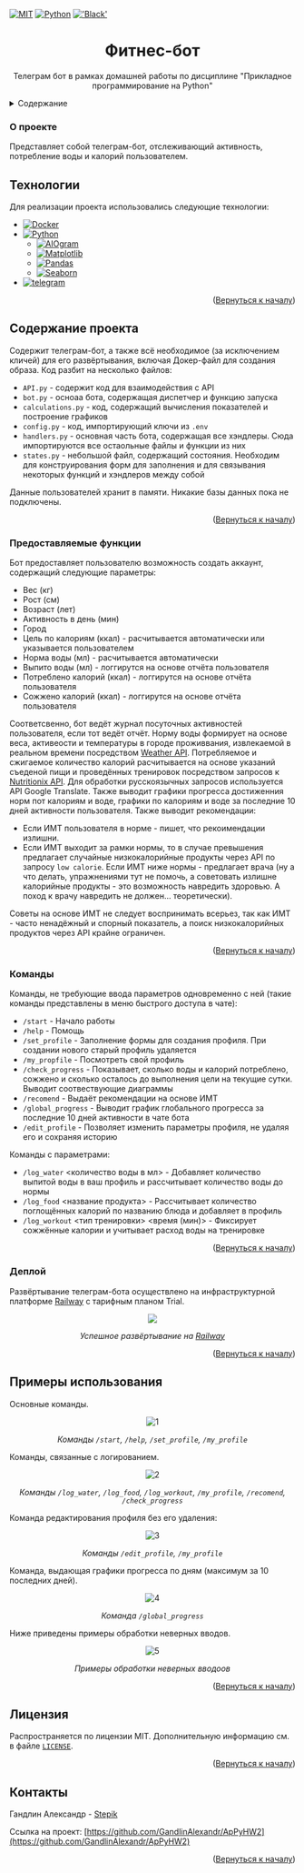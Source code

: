 <a name="readme-top"></a>

[![MIT][license-shield]][license-url]
[![Python](https://img.shields.io/badge/Python-3776AB?style=for-the-badge&logo=python&logoColor=white)](https://python.org/)
[!['Black'](https://img.shields.io/badge/code_style-black-black?style=for-the-badge)](https://github.com/psf/black)


  <h1 align="center">Фитнес-бот</h1>

  <p align="center">
    Телеграм бот в рамках домашней работы по дисциплине "Прикладное программирование на Python"
  </p>


<details>
  <summary>Содержание</summary>
  <ol>
    <li>
      <a href="#о-проекте">О проекте</a>
        <li><a href="#технологии">Технологии</a></li>
    </li>
    <li>
      <a href="#содержание-проекта">Содержание проекта</a>
    </li>
    <ul>
    <li><a href="#предоставляемые-функции">Предоставляемые функции</a></li>
    <li><a href="#команды">Команды</a></li></ul>
    <li><a href="#деплой">Деплой</a></li></ul>
    <li><a href="#примеры-использования">Примеры использования</a></li>
      <li><a href="#лицензия">Лицензия</a></li>
    <li><a href="#контакты">Контакты</a></li>
  </ol>
</details>



### О проекте

Представляет собой телеграм-бот, отслеживающий активность, потребление воды и калорий пользователем.

## Технологии

Для реализации проекта использовались следующие технологии:
* [![Docker][DockerBadge]][Docker-url]
* [![Python][Python.org]][Python-url]
  * [![AIOgram][AIOgram]][AIOgram-url]
  * [![Matplotlib][Matplotlib.org]][Matplotlib-url]
  * [![Pandas][Рandas.pydata.org]][Pandas-url]
  * [![Seaborn][Seaborn-badge]][Seaborn-url]
* [![telegram][telegram]][telegram-url]


<p align="right">(<a href="#readme-top">Вернуться к началу</a>)</p>

## Содержание проекта

Содержит телеграм-бот, а также всё необходимое (за исключением кличей) для его развёртывания, включая Докер-файл для создания образа. Код разбит на несколько файлов:
* `API.py` - содержит код для взаимодействия с API
* `bot.py` - осноаа бота, содержащая диспетчер и функцию запуска
* `calculations.py` - код, содержащий вычисления показателей и построение графиков
* `config.py` - код, импортирующий ключи из `.env`
* `handlers.py` - основная часть бота, содержащая все хэндлеры. Сюда импортируются все остаольные файлы и функции из них
* `states.py` - небольшой файл, содержащий состояния. Необходим для конструирования форм для заполнения и для связывания некоторых функций и хэндлеров между собой

Данные пользователей хранит в памяти. Никакие базы данных пока не подключены.

<p align="right">(<a href="#readme-top">Вернуться к началу</a>)</p>


### Предоставляемые функции

Бот предоставляет пользователю возможность создать аккаунт, содержащий следующие параметры:
* Вес (кг)
* Рост (см)
* Возраст (лет)
* Активность в день (мин)
* Город
* Цель по калориям (ккал) - расчитывается автоматически или указывается пользователем
* Норма воды (мл) - расчитывается автоматически
* Выпито воды (мл) - логгирутся на основе отчёта пользователя
* Потреблено калорий (ккал) - логгирутся на основе отчёта пользователя
* Сожжено калорий (ккал) - логгирутся на основе отчёта пользователя

Соответсвенно, бот ведёт журнал посуточных активностей пользователя, если тот ведёт отчёт. Норму воды формирует на основе веса, активеости и температуры в городе проживвания, извлекаемой в реальном времени посредством [Weather API](https://openweathermap.org/api). 
Потребляемое и сжигаемое количество калорий расчитывается на основе указаний съеденой пищи и проведённых тренировок посредством запросов к [Nutritionix  API](https://www.nutritionix.com/). Для обработки русскоязычных запросов используется API Google Translate. Также выводит графики прогресса достиженния норм пот калориям и воде, графики по калориям и воде за последние 10 дней активности пользователя. Также выводит рекомендации:
* Если ИМТ пользователя в норме - пишет, что рекоимендации излишни.
* Если ИМТ выходит за рамки нормы, то в случае превышения предлагает случайные низкокалорийные продукты через API по запросу `low calorie`. Если ИМТ ниже нормы - предлагает врача (ну а что делать, упражнениями тут не помочь, а советовать излишне калорийные продукты - это возможность навредить здоровью. А поход к врачу навредить не должен... теоретически).

Советы на основе ИМТ не следует воспринимать всерьез, так как ИМТ - часто ненадёжный и спорный показатель, а поиск низкокалорийных продуктов через API крайне ограничен.

<p align="right">(<a href="#readme-top">Вернуться к началу</a>)</p>


### Команды

Команды, не требующие ввода параметров одновременно с ней (такие команды представлены в меню быстрого доступа в чате):
* `/start` - Начало работы
* `/help` - Помощь
* `/set_profile` - Заполнение формы для создания профиля. При создании нового старый профиль удаляется
* `/my_propfile` - Посмотреть свой профиль
* `/check_progress` - Показывает, сколько воды и калорий потреблено, сожжено и сколько осталось до выполнения цели на текущие сутки. Выводит соотвествующие диаграммы
* `/recomend` - Выдаёт рекомендации на основе ИМТ
* `/global_progress` - Выводит график глобального прогресса за последние 10 дней активности в чате бота
* `/edit_profile` - Позволяет изменить параметры профиля, не удаляя его и сохраняя историю

Команды с параметрами:
* `/log_water` <количество воды в мл> - Добавляет количество выпитой воды в ваш профиль и рассчитывает количество воды до нормы
* `/log_food` <название продукта> - Рассчитывает количество поглощённых калорий по названию блюда и добавляет в профиль
* `/log_workout` <тип тренировки> <время (мин)> - Фиксирует сожжённые калории и учитывает расход воды на тренировке


<p align="right">(<a href="#readme-top">Вернуться к началу</a>)</p>

### Деплой

Развёртывание телеграм-бота осуществлено на инфраструктурной платформе [Railway](https://railway.com/) с тарифным планом Trial.

<div align="center">
  <img src="https://github.com/user-attachments/assets/ea911127-93a9-41b3-ba8d-20225c763fb5">
  <p><i>Успешное развёртывание на <a href="https://railway.com/" target="_blank">Railway</a></i></p>
</div>

<p align="right">(<a href="#readme-top">Вернуться к началу</a>)</p>

## Примеры использования

Основные команды.

<div align="center">
  <img src="https://github.com/user-attachments/assets/2fc22a66-7a0d-4f0c-b2a6-bdac7e125d2c" alt="1">
  <p><i>Команды <code>/start</code>, <code>/help</code>, <code>/set_profile</code>, <code>/my_profile</code></i></p>
</div>

Команды, связанные с логированием.

<div align="center">
  <img src="https://github.com/user-attachments/assets/cf1b6122-07fc-476a-9f0a-80eef97ce0df" alt="2">
  <p><i>Команды <code>/log_water</code>, <code>/log_food</code>, <code>/log_workout</code>, <code>/my_profile</code>,  <code>/recomend</code>, <code>/check_progress</code></i></p>
</div>

Команда редактирования профиля без его удаления:
<div align="center">
  <img src="https://github.com/user-attachments/assets/63e50f86-b2be-4ac1-863c-4bdca7137f64" alt="3">
  <p><i>Команды <code>/edit_profile</code>, <code>/my_profile</code></i></p>
</div>

Команда, выдающая графики прогресса по дням (максимум за 10 последних дней).

<div align="center">
  <img src="https://github.com/user-attachments/assets/f6994871-6b7f-4ec1-b849-5db52ddb84da" alt="4">
  <p><i>Команда <code>/global_progress</code></i></p>
</div>

Ниже приведены примеры обработки неверных вводов.

<div align="center">
  <img src="https://github.com/user-attachments/assets/5357af2e-e61b-427e-8b97-9dc2164d9180" alt="5">
  <p><i>Примеры обработки неверных вводоов</a></i></p>
</div>

<p align="right">(<a href="#readme-top">Вернуться к началу</a>)</p>

## Лицензия

Распространяется по лицензии MIT. Дополнительную информацию см. в файле [`LICENSE`][license-url].

<p align="right">(<a href="#readme-top">Вернуться к началу</a>)</p>

## Контакты

Гандлин Александр - [Stepik](https://stepik.org/users/79694206/profile)

Ссылка на проект: [https://github.com/GandlinAlexandr/ApPyHW2](https://github.com/GandlinAlexandr/ApPyHW2)

<p align="right">(<a href="#readme-top">Вернуться к началу</a>)</p>


[license-shield]: https://img.shields.io/github/license/GandlinAlexandr/ApPyHW2.svg?style=for-the-badge
[license-url]: https://github.com/GandlinAlexandr/ApPyHW2/blob/main/LICENSE

[Python-url]: https://python.org/
[Python.org]: https://img.shields.io/badge/Python-FFD43B?style=for-the-badge&logo=python&logoColor=blue

[Pandas-url]: https://pandas.pydata.org/
[Рandas.pydata.org]: https://img.shields.io/badge/Pandas-2C2D72?style=for-the-badge&logo=pandas&logoColor=white

[Matplotlib-url]: https://matplotlib.org/
[Matplotlib.org]: https://img.shields.io/badge/Matplotlib-%23ffffff.svg?style=for-the-badge&logo=Matplotlib&logoColor=black

[Seaborn-url]: https://seaborn.pydata.org/
[Seaborn-badge]: https://img.shields.io/badge/Seaborn-%23ffffff.svg?style=for-the-badge&logo=Matplotlib&logoColor=blue

[telegram-url]: https://telegram.org/
[telegram]: https://img.shields.io/badge/Telegram-grey?style=for-the-badge&logo=telegram

[AIOgram-url]: https://aiogram.dev/
[AIOgram]: https://img.shields.io/badge/AIOgram-blue?style=for-the-badge&logo=aiogram

[DockerBadge]: https://img.shields.io/badge/docker-%230db7ed.svg?style=for-the-badge&logo=docker&logoColor=white
[Docker-url]: https://www.docker.com/
